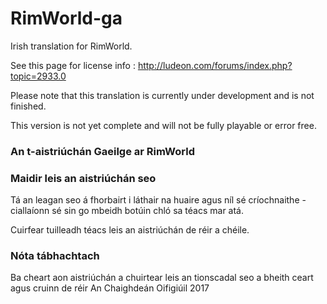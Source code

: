 # RimWorld-ga
Irish translation for RimWorld.

See this page for license info : http://ludeon.com/forums/index.php?topic=2933.0

Please note that this translation is currently under development and is not finished. 

This version is not yet complete and will not be fully playable or error free.

### An t-aistriúchán Gaeilge ar RimWorld ###

### Maidir leis an aistriúchán seo ###
Tá an leagan seo á fhorbairt i láthair na huaire agus níl sé críochnaithe - ciallaíonn sé sin go mbeidh botúin chló sa téacs mar atá.

Cuirfear tuilleadh téacs leis an aistriúchán de réir a chéile. 

### Nóta tábhachtach ###
Ba cheart aon aistriúchán a chuirtear leis an tionscadal seo a bheith ceart agus cruinn de réir An Chaighdeán Oifigiúil 2017
